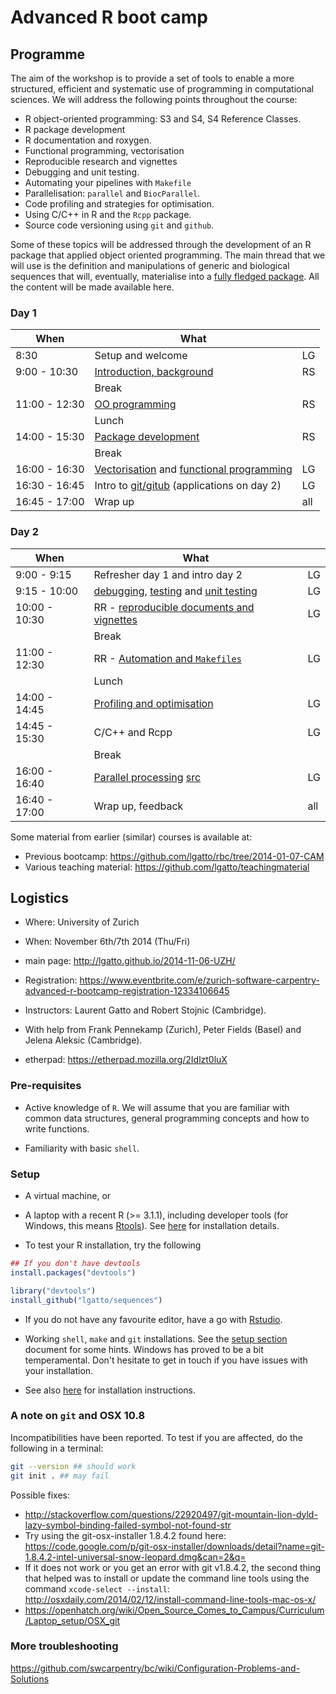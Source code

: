 Advanced R boot camp
=====

## Programme

The aim of the workshop is to provide a set of tools to enable a more
structured, efficient and systematic use of programming in
computational sciences. We will address the following points
throughout the course:

- R object-oriented programming: S3 and S4, S4 Reference Classes.
- R package development
- R documentation and roxygen.
- Functional programming, vectorisation
- Reproducible research and vignettes
- Debugging and unit testing. 
- Automating your pipelines with `Makefile`
- Parallelisation: `parallel` and `BiocParallel`.
- Code profiling and strategies for optimisation.
- Using C/C++ in R and the `Rcpp` package.
- Source code versioning using `git` and `github`.

Some of these topics will be addressed through the development of an R
package that applied object oriented programming. The main thread that
we will use is the definition and manipulations of generic and
biological sequences that will, eventually, materialise into a
[fully fledged package](http://cran.r-project.org/web/packages/sequences/). All
the content will be made available here.

### Day 1

| When          | What                                           |     |
|---------------|------------------------------------------------|-----|
| 8:30          | Setup and welcome                              | LG  |
| 9:00 - 10:30  | [Introduction, background](https://github.com/lgatto/rbc/raw/2014-11-06-Zurich/Roo/roo.pdf) | RS  |
|               | Break                                          |     |
| 11:00 - 12:30 | [OO programming](https://github.com/lgatto/rbc/raw/2014-11-06-Zurich/Roo/roo.pdf) | RS  |
|               | Lunch                                          |     |
| 14:00 - 15:30 | [Package development](https://github.com/lgatto/rbc/raw/2014-11-06-Zurich/RPackageDevelopment/rpd.pdf) | RS  |
|               | Break                                          |     |
| 16:00 - 16:30 | [Vectorisation](https://github.com/lgatto/rbc/raw/2014-11-06-Zurich/R-vectorisation/vectorisation.pdf) and [functional programming](https://github.com/lgatto/rbc/blob/2014-11-06-Zurich/R-functional-programming/functional-programming.pdf) | LG  |
| 16:30 - 16:45 | Intro to [git/gitub](https://github.com/lgatto/rbc/blob/2014-11-06-Zurich/git/README.md) (applications on day 2)     | LG  |
| 16:45 - 17:00 | Wrap up                                        | all |

### Day 2

| When          | What                                      |     |
|---------------|-------------------------------------------|-----|
| 9:00 - 9:15   | Refresher day 1 and intro day 2           | LG  |
| 9:15 - 10:00  | [debugging](https://github.com/lgatto/rbc/raw/2014-11-06-Zurich/R-debugging/debugging.pdf), [testing](https://github.com/lgatto/rbc/blob/2014-11-06-Zurich/R-debugging/testing.md) and [unit testing](https://github.com/lgatto/rbc/blob/2014-11-06-Zurich/R-debugging/unittesting.md)   | LG  |
| 10:00 - 10:30 | RR - [reproducible documents and vignettes](https://github.com/lgatto/rbc/blob/2014-11-06-Zurich/rr/simple.md) | LG  |
|               | Break                                     |     |
| 11:00 - 12:30 | RR - [Automation and `Makefiles`](https://github.com/lgatto/rbc/blob/2014-11-06-Zurich/rr/make.md) | LG  |
|               | Lunch                                     |     |
| 14:00 - 14:45 | [Profiling and optimisation](https://github.com/lgatto/rbc/blob/2014-11-06-Zurich/coding/code.md)                | LG  |
| 14:45 - 15:30 | C/C++ and Rcpp                            | LG  |
|               | Break                                     |     |
| 16:00 - 16:40 | [Parallel processing](https://github.com/lgatto/rbc/raw/2014-11-06-Zurich/R-parallel/parallel.pdf) [src](https://github.com/lgatto/rbc/tree/2014-11-06-Zurich/R-parallel/src)    | LG  |
| 16:40 - 17:00 | Wrap up, feedback                         | all |


Some material from earlier (similar) courses is available at:
- Previous bootcamp: https://github.com/lgatto/rbc/tree/2014-01-07-CAM
- Various teaching material: https://github.com/lgatto/teachingmaterial


## Logistics

- Where: University of Zurich
- When: November 6th/7th 2014 (Thu/Fri)
- main page: http://lgatto.github.io/2014-11-06-UZH/
- Registration: https://www.eventbrite.com/e/zurich-software-carpentry-advanced-r-bootcamp-registration-12334106645

- Instructors: Laurent Gatto and Robert Stojnic (Cambridge).
- With help from Frank Pennekamp (Zurich), Peter Fields (Basel) and
  Jelena Aleksic (Cambridge).

- etherpad: https://etherpad.mozilla.org/2Idlzt0luX

### Pre-requisites

- Active knowledge of `R`. We will assume that you are familiar with
  common data structures, general programming concepts and how to
  write functions.

- Familiarity with basic `shell`. 


### Setup

- A virtual machine, or 

- A laptop with a recent R (>= 3.1.1), including developer tools (for
  Windows, this means
  [Rtools](http://cran.r-project.org/bin/windows/Rtools/)). See
  [here](https://github.com/lgatto/TeachingMaterial/wiki) for
  installation details.

- To test your R installation, try the following

```r
## If you don't have devtools
install.packages("devtools")

library("devtools")
install_github("lgatto/sequences")
```

- If you do not have any favourite editor, have a go with
  [Rstudio](http://www.rstudio.com/products/rstudio/).

- Working `shell`, `make` and `git` installations. See the
  [setup section](http://sje30.github.io/2014-01-07-cam/) document for
  some hints. Windows has proved to be a bit temperamental. Don't
  hesitate to get in touch if you have issues with your installation.

- See also [here](http://lgatto.github.io/2014-11-06-UZH/) for
  installation instructions.

### A note on `git` and OSX 10.8

Incompatibilities have been reported. To test if you are affected, do
the following in a terminal:

```sh
git --version ## should work
git init . ## may fail
```

Possible fixes:

- http://stackoverflow.com/questions/22920497/git-mountain-lion-dyld-lazy-symbol-binding-failed-symbol-not-found-str
- Try using the git-osx-installer 1.8.4.2 found here:
https://code.google.com/p/git-osx-installer/downloads/detail?name=git-1.8.4.2-intel-universal-snow-leopard.dmg&can=2&q=
- If it does not work or you get an error with git v1.8.4.2, the
second thing that helped was to install or update the command line
tools using the command `xcode-select --install`:
http://osxdaily.com/2014/02/12/install-command-line-tools-mac-os-x/
- https://openhatch.org/wiki/Open_Source_Comes_to_Campus/Curriculum/Laptop_setup/OSX_git

### More troubleshooting

https://github.com/swcarpentry/bc/wiki/Configuration-Problems-and-Solutions

<!--

Comments:

- prepare concept maps

-->
